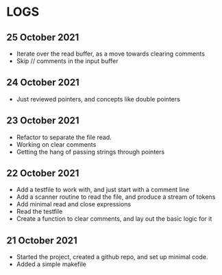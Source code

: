 # LOGS

## 25 October 2021

* Iterate over the read buffer, as a move towards clearing comments
* Skip // comments in the input buffer


## 24 October 2021

* Just reviewed pointers, and concepts like double pointers


## 23 October 2021

* Refactor to separate the file read.
* Working on clear comments
* Getting the hang of passing strings through pointers


## 22 October 2021

* Add a testfile to work with, and just start with a comment line
* Add a scanner routine to read the file, and produce a stream of tokens
* Add minimal read and close expressions
* Read the testfile
* Create a function to clear comments, and lay out the basic logic for it


## 21 October 2021

* Started the project, created a github repo, and set up minimal code.
* Added a simple makefile
